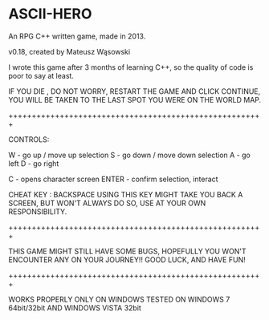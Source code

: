 # ASCII-HERO
An RPG C++ written game, made in 2013.

v0.18, created by Mateusz Wąsowski

I wrote this game after 3 months of learning C++, so the quality of code is poor to say at least.


IF YOU DIE , DO NOT WORRY, RESTART THE GAME 
AND CLICK CONTINUE, YOU WILL BE TAKEN TO THE
LAST SPOT YOU WERE ON THE WORLD MAP.

+++++++++++++++++++++++++++++++++++++++++++++++++++++++

CONTROLS:

W - go up / move up selection
S - go down / move down selection
A - go left
D - go right

C - opens character screen
ENTER - confirm selection, interact

CHEAT KEY :  BACKSPACE
USING THIS KEY MIGHT TAKE YOU BACK A SCREEN, BUT WON'T
ALWAYS DO SO, USE AT YOUR OWN RESPONSIBILITY.


+++++++++++++++++++++++++++++++++++++++++++++++++++++++

THIS GAME MIGHT STILL HAVE SOME BUGS, HOPEFULLY YOU WON'T 
ENCOUNTER ANY ON YOUR JOURNEY!!
GOOD LUCK, AND HAVE FUN!

+++++++++++++++++++++++++++++++++++++++++++++++++++++++

WORKS PROPERLY ONLY ON WINDOWS
TESTED ON WINDOWS 7 64bit/32bit AND WINDOWS VISTA 32bit

